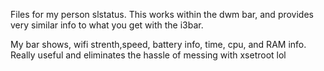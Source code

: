 Files for my person slstatus. This works within the dwm bar, and provides very similar info to what you get with the i3bar.

My bar shows, wifi strenth,speed, battery info, time, cpu, and RAM info. Really useful and eliminates the hassle of messing with xsetroot lol
